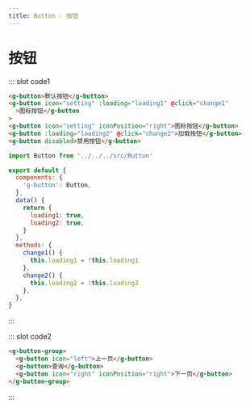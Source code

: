 ```yaml
---
title: Button - 按钮
---
```


# 按钮

::: slot code1

```html
<g-button>默认按钮</g-button>
<g-button icon="setting" :loading="loading1" @click="change1"
  >图标按钮</g-button
>
<g-button icon="setting" iconPosition="right">图标按钮</g-button>
<g-button :loading="loading2" @click="change2">加载按钮</g-button>
<g-button disabled>禁用按钮</g-button>
```

```js
import Button from '../../../src/Button'

export default {
  components: {
    'g-button': Button,
  },
  data() {
    return {
      loading1: true,
      loading2: true,
    }
  },
  methods: {
    change1() {
      this.loading1 = !this.loading1
    },
    change2() {
      this.loading2 = !this.loading2
    },
  },
}
```

:::

::: slot code2

```html
<g-button-group>
  <g-button icon="left">上一页</g-button>
  <g-button>查询</g-button>
  <g-button icon="right" iconPosition="right">下一页</g-button>
</g-button-group>
```

:::

<ClientOnly>
  <button-demo></button-demo>
</ClientOnly>
